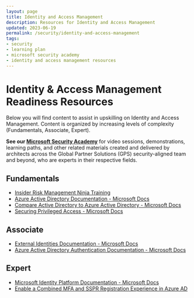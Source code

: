 ```yaml
---
layout: page
title: Identity and Access Management
description: Resources for Identity and Access Management
updated: 2023-06-19
permalink: /security/identity-and-access-management
tags:
- security
- learning plan
- microsoft security academy
- identity and access management resources
---
```


# Identity & Access Management Readiness Resources
Below you will find content to assist in upskilling on Identity and Access Management. Content is organized by increasing levels of complexity (Fundamentals, Associate, Expert).

**See our [Microsoft Security Academy](https://microsoft.github.io/PartnerResources/skilling/microsoft-security-academy)** for video sessions, demonstrations, learning paths, and other related materials created and delivered by architects across the Global Partner Solutions (GPS) security-aligned team and beyond, who are experts in their respective fields.

## Fundamentals
* [Insider Risk Management Ninja Training](https://techcommunity.microsoft.com/t5/security-compliance-and-identity/become-an-insider-risk-management-ninja/ba-p/3282306)
* [Azure Active Directory Documentation - Microsoft Docs](https://docs.microsoft.com/en-us/azure/active-directory/)
* [Compare Active Directory to Azure Active Directory - Microsoft Docs](https://docs.microsoft.com/en-us/azure/active-directory/fundamentals/active-directory-compare-azure-ad-to-ad)
* [Securing Privileged Access - Microsoft Docs](https://learn.microsoft.com/en-us/security/privileged-access-workstations/overview)

## Associate
* [External Identities Documentation - Microsoft Docs](https://docs.microsoft.com/en-us/azure/active-directory/external-identities/)
* [Azure Active Directory Authentication Documentation - Microsoft Docs](https://docs.microsoft.com/en-us/azure/active-directory/authentication/)

## Expert
* [Microsoft Identity Platform Documentation - Microsoft Docs](https://docs.microsoft.com/en-us/azure/active-directory/develop/)
* [Enable a Combined MFA and SSPR Registration Experience in Azure AD](https://mslearn.cloudguides.com/en-us/guides/Enable%20a%20combined%20MFA%20and%20SSPR%20registration%20experience%20in%20Azure%20AD)